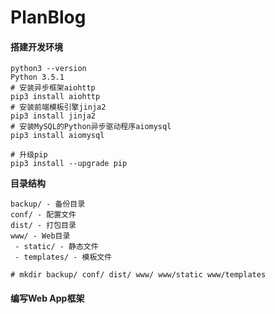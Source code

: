 # PlanBlog

#### 搭建开发环境

```
python3 --version
Python 3.5.1
# 安装异步框架aiohttp
pip3 install aiohttp
# 安装前端模板引擎jinja2
pip3 install jinja2
# 安装MySQL的Python异步驱动程序aiomysql
pip3 install aiomysql

# 升级pip
pip3 install --upgrade pip
```

**目录结构**

```
backup/ - 备份目录
conf/ - 配置文件
dist/ - 打包目录
www/ - Web目录
 - static/ - 静态文件
 - templates/ - 模板文件

# mkdir backup/ conf/ dist/ www/ www/static www/templates
```

#### 编写Web App框架



